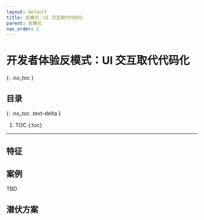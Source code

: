 ```yaml
---
layout: default
title: 反模式：UI 交互取代代码化
parent: 反模式
nav_order: 2
---
```


# 开发者体验反模式：UI 交互取代代码化
{: .no_toc }

## 目录
{: .no_toc .text-delta }

1. TOC
{:toc}

---

## 特征

## 案例

TBD

## 潜伏方案
